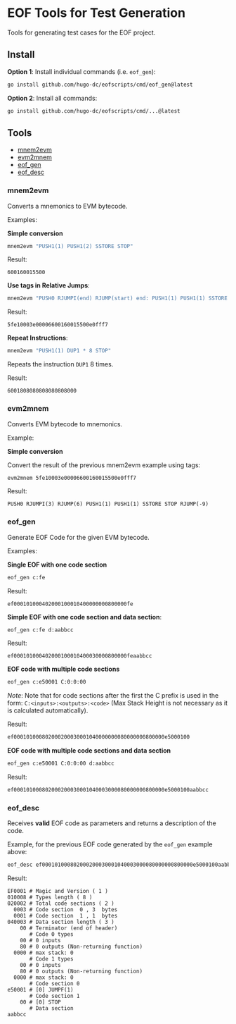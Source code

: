 # EOF Tools for Test Generation 

Tools for generating test cases for the EOF project.

## Install

**Option 1**: Install individual commands (i.e. `eof_gen`):

```bash
go install github.com/hugo-dc/eofscripts/cmd/eof_gen@latest
```

**Option 2**: Install all commands:

```bash
go install github.com/hugo-dc/eofscripts/cmd/...@latest
```

## Tools

- [mnem2evm](#mnem2evm)
- [evm2mnem](#evm2mnem)
- [eof_gen](#eof_gen)
- [eof_desc](#eof_desc)

### mnem2evm

Converts a mnemonics to EVM bytecode.

Examples:

**Simple conversion**

```bash
mnem2evm "PUSH1(1) PUSH1(2) SSTORE STOP"
```

Result:

```
600160015500
```

**Use tags in Relative Jumps**:


```bash
mnem2evm "PUSH0 RJUMPI(end) RJUMP(start) end: PUSH1(1) PUSH1(1) SSTORE STOP start: RJUMP(end)"
```

Result:

```
5fe10003e00006600160015500e0fff7
```


**Repeat Instructions**:

```bash
mnem2evm "PUSH1(1) DUP1 * 8 STOP"
```

Repeats the instruction `DUP1` 8 times.

Result:

```
6001808080808080808000
```

### evm2mnem

Converts EVM bytecode to mnemonics.

Example:

**Simple conversion**

Convert the result of the previous mnem2evm example using tags:

```bash
evm2mnem 5fe10003e00006600160015500e0fff7
```

Result:

```
PUSH0 RJUMPI(3) RJUMP(6) PUSH1(1) PUSH1(1) SSTORE STOP RJUMP(-9)
```

### eof_gen

Generate EOF Code for the given EVM bytecode.

Examples:

**Single EOF with one code section**

```bash
eof_gen c:fe
```


Result:

```
ef000101000402000100010400000000800000fe
```

**Simple EOF with one code section and data section**:

```bash
eof_gen c:fe d:aabbcc
```

Result:

```
ef000101000402000100010400030000800000feaabbcc
```

**EOF code with multiple code sections**

```bash
eof_gen c:e50001 C:0:0:00
```

*Note*: Note that for code sections after the first the C prefix is used in the
form: `C:<inputs>:<outputs>:<code>` (Max Stack Height is not necessary as it is
calculated automatically).

Result:

```bash
ef000101000802000200030001040000000080000000800000e5000100
```

**EOF code with multiple code sections and data section**

```bash
eof_gen c:e50001 C:0:0:00 d:aabbcc
```

Result:

```bash
ef000101000802000200030001040003000080000000800000e5000100aabbcc
```

### eof_desc

Receives **valid** EOF code as parameters and returns a description of the code.

Example, for the previous EOF code generated by the `eof_gen` example above:

```bash
eof_desc ef000101000802000200030001040003000080000000800000e5000100aabbcc
```

Result:

```
EF0001 # Magic and Version ( 1 )
010008 # Types length ( 8 )
020002 # Total code sections ( 2 )
  0003 # Code section  0 , 3  bytes
  0001 # Code section  1 , 1  bytes
040003 # Data section length ( 3 )
    00 # Terminator (end of header)
       # Code 0 types
    00 # 0 inputs
    80 # 0 outputs (Non-returning function)
  0000 # max stack: 0
       # Code 1 types
    00 # 0 inputs
    80 # 0 outputs (Non-returning function)
  0000 # max stack: 0
       # Code section 0
e50001 # [0] JUMPF(1) 
       # Code section 1
    00 # [0] STOP 
       # Data section 
aabbcc
```


